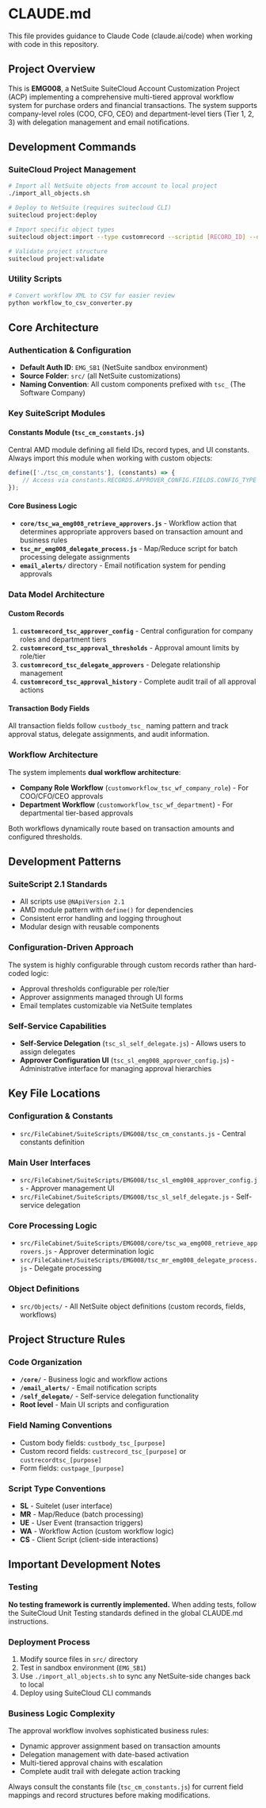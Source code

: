 # CLAUDE.md

This file provides guidance to Claude Code (claude.ai/code) when working with code in this repository.

## Project Overview

This is **EMG008**, a NetSuite SuiteCloud Account Customization Project (ACP) implementing a comprehensive multi-tiered approval workflow system for purchase orders and financial transactions. The system supports company-level roles (COO, CFO, CEO) and department-level tiers (Tier 1, 2, 3) with delegation management and email notifications.

## Development Commands

### SuiteCloud Project Management
```bash
# Import all NetSuite objects from account to local project
./import_all_objects.sh

# Deploy to NetSuite (requires suitecloud CLI)
suitecloud project:deploy

# Import specific object types
suitecloud object:import --type customrecord --scriptid [RECORD_ID] --destinationfolder src/Objects

# Validate project structure
suitecloud project:validate
```

### Utility Scripts
```bash
# Convert workflow XML to CSV for easier review
python workflow_to_csv_converter.py
```

## Core Architecture

### Authentication & Configuration
- **Default Auth ID**: `EMG_SB1` (NetSuite sandbox environment)
- **Source Folder**: `src/` (all NetSuite customizations)
- **Naming Convention**: All custom components prefixed with `tsc_` (The Software Company)

### Key SuiteScript Modules

#### Constants Module (`tsc_cm_constants.js`)
Central AMD module defining all field IDs, record types, and UI constants. Always import this module when working with custom objects:
```javascript
define(['./tsc_cm_constants'], (constants) => {
    // Access via constants.RECORDS.APPROVER_CONFIG.FIELDS.CONFIG_TYPE
});
```

#### Core Business Logic
- **`core/tsc_wa_emg008_retrieve_approvers.js`** - Workflow action that determines appropriate approvers based on transaction amount and business rules
- **`tsc_mr_emg008_delegate_process.js`** - Map/Reduce script for batch processing delegate assignments
- **`email_alerts/`** directory - Email notification system for pending approvals

### Data Model Architecture

#### Custom Records
1. **`customrecord_tsc_approver_config`** - Central configuration for company roles and department tiers
2. **`customrecord_tsc_approval_thresholds`** - Approval amount limits by role/tier
3. **`customrecord_tsc_delegate_approvers`** - Delegate relationship management
4. **`customrecord_tsc_approval_history`** - Complete audit trail of all approval actions

#### Transaction Body Fields
All transaction fields follow `custbody_tsc_` naming pattern and track approval status, delegate assignments, and audit information.

### Workflow Architecture

The system implements **dual workflow architecture**:
- **Company Role Workflow** (`customworkflow_tsc_wf_company_role`) - For COO/CFO/CEO approvals
- **Department Workflow** (`customworkflow_tsc_wf_department`) - For departmental tier-based approvals

Both workflows dynamically route based on transaction amounts and configured thresholds.

## Development Patterns

### SuiteScript 2.1 Standards
- All scripts use `@NApiVersion 2.1`
- AMD module pattern with `define()` for dependencies
- Consistent error handling and logging throughout
- Modular design with reusable components

### Configuration-Driven Approach
The system is highly configurable through custom records rather than hard-coded logic:
- Approval thresholds configurable per role/tier
- Approver assignments managed through UI forms
- Email templates customizable via NetSuite templates

### Self-Service Capabilities
- **Self-Service Delegation** (`tsc_sl_self_delegate.js`) - Allows users to assign delegates
- **Approver Configuration UI** (`tsc_sl_emg008_approver_config.js`) - Administrative interface for managing approval hierarchies

## Key File Locations

### Configuration & Constants
- `src/FileCabinet/SuiteScripts/EMG008/tsc_cm_constants.js` - Central constants definition

### Main User Interfaces  
- `src/FileCabinet/SuiteScripts/EMG008/tsc_sl_emg008_approver_config.js` - Approver management UI
- `src/FileCabinet/SuiteScripts/EMG008/tsc_sl_self_delegate.js` - Self-service delegation

### Core Processing Logic
- `src/FileCabinet/SuiteScripts/EMG008/core/tsc_wa_emg008_retrieve_approvers.js` - Approver determination logic
- `src/FileCabinet/SuiteScripts/EMG008/tsc_mr_emg008_delegate_process.js` - Delegate processing

### Object Definitions
- `src/Objects/` - All NetSuite object definitions (custom records, fields, workflows)

## Project Structure Rules

### Code Organization
- **`/core/`** - Business logic and workflow actions
- **`/email_alerts/`** - Email notification scripts  
- **`/self_delegate/`** - Self-service delegation functionality
- **Root level** - Main UI scripts and configuration

### Field Naming Conventions
- Custom body fields: `custbody_tsc_[purpose]`
- Custom record fields: `custrecord_tsc_[purpose]` or `custrecordtsc_[purpose]`
- Form fields: `custpage_[purpose]`

### Script Type Conventions
- **SL** - Suitelet (user interface)
- **MR** - Map/Reduce (batch processing)
- **UE** - User Event (transaction triggers)
- **WA** - Workflow Action (custom workflow logic)
- **CS** - Client Script (client-side interactions)

## Important Development Notes

### Testing
**No testing framework is currently implemented.** When adding tests, follow the SuiteCloud Unit Testing standards defined in the global CLAUDE.md instructions.

### Deployment Process
1. Modify source files in `src/` directory
2. Test in sandbox environment (`EMG_SB1`)
3. Use `./import_all_objects.sh` to sync any NetSuite-side changes back to local
4. Deploy using SuiteCloud CLI commands

### Business Logic Complexity
The approval workflow involves sophisticated business rules:
- Dynamic approver assignment based on transaction amounts
- Delegation management with date-based activation
- Multi-tiered approval chains with escalation
- Complete audit trail with delegate action tracking

Always consult the constants file (`tsc_cm_constants.js`) for current field mappings and record structures before making modifications.